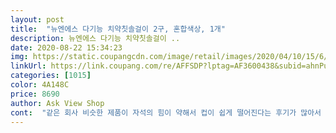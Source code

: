 ```yaml
---
layout: post 
title:  "뉴엔에스 다기능 치약칫솔걸이 2구, 혼합색상, 1개" 
description: 뉴엔에스 다기능 치약칫솔걸이 ..
date: 2020-08-22 15:34:23 
img: https://static.coupangcdn.com/image/retail/images/2020/04/10/15/6/14f0d5be-473b-4f53-8f66-eba5064c7483.jpg 
linkUrl: https://link.coupang.com/re/AFFSDP?lptag=AF3600438&subid=ahnPublicAsk&pageKey=1495599671&itemId=2568341535&vendorItemId=70560739088&traceid=V0-113-12bc4bcc26e6ca48 
categories: [1015] 
color: 4A148C 
price: 8690 
author: Ask View Shop 
cont:  "같은 회사 비슷한 제품이 자석의 힘이 약해서 컵이 쉽게 떨어진다는 후기가 많아서 구매하지않았었는데<br/>그리고 분리해서 세척할수있다는점도 좋구요<br/>기존에 쓰던건 스텐와이어로 된거였고<br/>깔끔하고 맘에들어요<br/>녹이자꾸 슬어서ㅠ.<br/>.<br/><br/>딱 원했던 구성이에요<br/>무게를6kg까지 버틴다는데 ... <br/>다른 무거운건 올린것이없구 샤오미 워터픽이 살짝 무게감이있긴해서 과연 잘버텨줄까... <br/>?<br/>생각보다 전체 부피가 큰 점과 미니서랍이 아주 부드럽지는 않다는 점만 단점이고 다 맘에 듭니다.<br/><br/>암튼 컵2개있어서 작은가족에겐 더 위생적으로 쓸수있겠어요<br/>완전 만족이에요♡<br/>왠걸 착붙이네요ㅋㅋㅋㅋ 엄청 단단하게 붙었어요<br/>욕실이 깨끗해지니 정말좋습니다<br/>이거랑 비슷한 다른 상품도 있지만<br/>이제품은 그 부분이 좀 더 개선되어 나온것인지 컵이 안떨어지네요.<br/><br/>일단 치약짜개가 같이 붙어있는 구성이라 맘에들어요<br/>저는 전동칫솔을 써서 걸수는 없지만 뒷쪽에 수납공간에 쏙들어가요젤중요한 물빠짐 구멍도있고^^... <br/>매우만족<br/>저희집 화장실 타일은 저렇게 오돌토돌?한<br/>치약짜는 부분은 지저분해질것 같아 아예 사용하지않으려구요.<br/><br/>타일이에요첨엔 잘 안붙을까 걱정했는데<br/>" 
---
```

